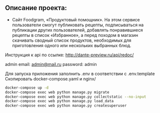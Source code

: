## Описание проекта:

* Cайт Foodgram, «Продуктовый помощник». На этом сервисе пользователи смогут публиковать рецепты, подписываться на публикации других пользователей, добавлять понравившиеся рецепты в список «Избранное», а перед походом в магазин скачивать сводный список продуктов, необходимых для приготовления одного или нескольких выбранных блюд.

Инструкция к api по ссылке: http://dante-preview.ru/api/redoc/

admin email: admin@mail.ru
password: admin

Для запуска приложения заполнить .env в соответствии с .env.template
Скопировать docker-compose.yaml и nginx/

```bash
docker-compose up -d
docker-compose exec web python manage.py migrate
docker-compose exec web python manage.py collectstatic --no-input
docker-compose exec web python manage.py load_data
docker-compose exec web python manage.py createsuperuser
```

